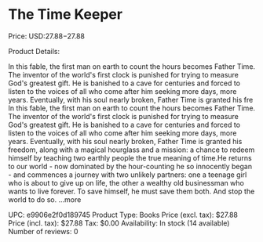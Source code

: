 # The Time Keeper

Price: USD:$27.88-$27.88

Product Details:

In this fable, the first man on earth to count the hours becomes Father Time. The inventor of the world's first clock is punished for trying to measure God's greatest gift. He is banished to a cave for centuries and forced to listen to the voices of all who come after him seeking more days, more years. Eventually, with his soul nearly broken, Father Time is granted his fre In this fable, the first man on earth to count the hours becomes Father Time. The inventor of the world's first clock is punished for trying to measure God's greatest gift. He is banished to a cave for centuries and forced to listen to the voices of all who come after him seeking more days, more years. Eventually, with his soul nearly broken, Father Time is granted his freedom, along with a magical hourglass and a mission: a chance to redeem himself by teaching two earthly people the true meaning of time.He returns to our world - now dominated by the hour-counting he so innocently began - and commences a journey with two unlikely partners: one a teenage girl who is about to give up on life, the other a wealthy old businessman who wants to live forever. To save himself, he must save them both. And stop the world to do so. ...more

UPC: e9906e2f0d189745
Product Type: Books
Price (excl. tax): $27.88
Price (incl. tax): $27.88
Tax: $0.00
Availability: In stock (14 available)
Number of reviews: 0